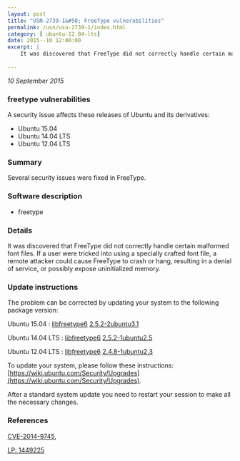 ```yaml
---
layout: post
title: "USN-2739-1&#58; FreeType vulnerabilities"
permalink: /usn/usn-2739-1/index.html
category: [ ubuntu-12.04-lts]
date: 2015--10 12:00:00
excerpt: |
    It was discovered that FreeType did not correctly handle certain malformed font files. If a user were tricked into using a specially crafted font file, a remote attacker could cause FreeType to crash or hang, resulting in a denial of service, or possibly expose uninitialized memory. 
    
--- 
```

 
 

*10 September 2015*

### freetype vulnerabilities

A security issue affects these releases of Ubuntu and its derivatives:

* Ubuntu 15.04
* Ubuntu 14.04 LTS
* Ubuntu 12.04 LTS

### Summary

Several security issues were fixed in FreeType. 

### Software description

* freetype 

### Details

It was discovered that FreeType did not correctly handle certain malformed font files. If a user were tricked into using a specially crafted font file, a remote attacker could cause FreeType to crash or hang, resulting in a denial of service, or possibly expose uninitialized memory. 

### Update instructions

The problem can be corrected by updating your system to the following package version:

Ubuntu 15.04
 : [libfreetype6](https://launchpad.net/ubuntu/+source/freetype) <span> [2.5.2-2ubuntu3.1](https://launchpad.net/ubuntu/+source/freetype/2.5.2-2ubuntu3.1) </span> 

Ubuntu 14.04 LTS
 : [libfreetype6](https://launchpad.net/ubuntu/+source/freetype) <span> [2.5.2-1ubuntu2.5](https://launchpad.net/ubuntu/+source/freetype/2.5.2-1ubuntu2.5) </span> 

Ubuntu 12.04 LTS
 : [libfreetype6](https://launchpad.net/ubuntu/+source/freetype) <span> [2.4.8-1ubuntu2.3](https://launchpad.net/ubuntu/+source/freetype/2.4.8-1ubuntu2.3) </span> 

To update your system, please follow these instructions: [https://wiki.ubuntu.com/Security/Upgrades](https://wiki.ubuntu.com/Security/Upgrades).

After a standard system update you need to restart your session to make all the necessary changes. 

### References

 
 [CVE-2014-9745](http://people.ubuntu.com/~ubuntu-security/cve/CVE-2014-9745), 

 [LP: 1449225](https://launchpad.net/bugs/1449225)
 

